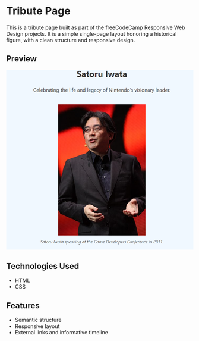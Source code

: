 # Tribute Page

This is a tribute page built as part of the freeCodeCamp Responsive Web Design projects. It is a simple single-page layout honoring a historical figure, with a clean structure and responsive design.

## Preview

![Tribute Page Preview](https://github.com/Jahir-Ag/FC-Tribute/blob/main/assets/Capture.PNG?raw=true)

## Technologies Used

- HTML
- CSS

## Features

- Semantic structure
- Responsive layout
- External links and informative timeline
